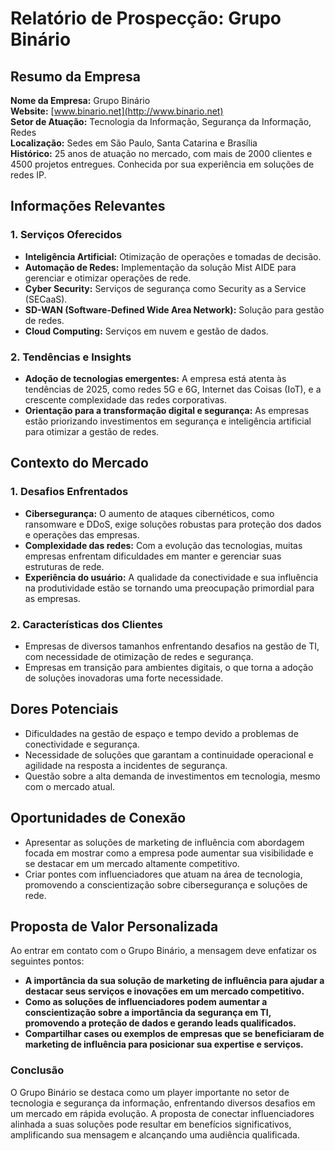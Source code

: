 # Relatório de Prospecção: Grupo Binário

## Resumo da Empresa

**Nome da Empresa:** Grupo Binário  
**Website:** [www.binario.net](http://www.binario.net)  
**Setor de Atuação:** Tecnologia da Informação, Segurança da Informação, Redes  
**Localização:** Sedes em São Paulo, Santa Catarina e Brasília  
**Histórico:** 25 anos de atuação no mercado, com mais de 2000 clientes e 4500 projetos entregues. Conhecida por sua experiência em soluções de redes IP.

## Informações Relevantes

### 1. **Serviços Oferecidos**
- **Inteligência Artificial:** Otimização de operações e tomadas de decisão.
- **Automação de Redes:** Implementação da solução Mist AIDE para gerenciar e otimizar operações de rede.
- **Cyber Security:** Serviços de segurança como Security as a Service (SECaaS).
- **SD-WAN (Software-Defined Wide Area Network):** Solução para gestão de redes.
- **Cloud Computing:** Serviços em nuvem e gestão de dados.
  
### 2. **Tendências e Insights**
- **Adoção de tecnologias emergentes:** A empresa está atenta às tendências de 2025, como redes 5G e 6G, Internet das Coisas (IoT), e a crescente complexidade das redes corporativas.
- **Orientação para a transformação digital e segurança:** As empresas estão priorizando investimentos em segurança e inteligência artificial para otimizar a gestão de redes.

## Contexto do Mercado

### 1. **Desafios Enfrentados**
- **Cibersegurança:** O aumento de ataques cibernéticos, como ransomware e DDoS, exige soluções robustas para proteção dos dados e operações das empresas.
- **Complexidade das redes:** Com a evolução das tecnologias, muitas empresas enfrentam dificuldades em manter e gerenciar suas estruturas de rede.
- **Experiência do usuário:** A qualidade da conectividade e sua influência na produtividade estão se tornando uma preocupação primordial para as empresas.

### 2. **Características dos Clientes**
- Empresas de diversos tamanhos enfrentando desafios na gestão de TI, com necessidade de otimização de redes e segurança.
- Empresas em transição para ambientes digitais, o que torna a adoção de soluções inovadoras uma forte necessidade.

## Dores Potenciais
- Dificuldades na gestão de espaço e tempo devido a problemas de conectividade e segurança.
- Necessidade de soluções que garantam a continuidade operacional e agilidade na resposta a incidentes de segurança.
- Questão sobre a alta demanda de investimentos em tecnologia, mesmo com o mercado atual.

## Oportunidades de Conexão
- Apresentar as soluções de marketing de influência com abordagem focada em mostrar como a empresa pode aumentar sua visibilidade e se destacar em um mercado altamente competitivo.
- Criar pontes com influenciadores que atuam na área de tecnologia, promovendo a conscientização sobre cibersegurança e soluções de rede.

## Proposta de Valor Personalizada
Ao entrar em contato com o Grupo Binário, a mensagem deve enfatizar os seguintes pontos:
- **A importância da sua solução de marketing de influência para ajudar a destacar seus serviços e inovações em um mercado competitivo.**
- **Como as soluções de influenciadores podem aumentar a conscientização sobre a importância da segurança em TI, promovendo a proteção de dados e gerando leads qualificados.**
- **Compartilhar cases ou exemplos de empresas que se beneficiaram de marketing de influência para posicionar sua expertise e serviços.**

### Conclusão
O Grupo Binário se destaca como um player importante no setor de tecnologia e segurança da informação, enfrentando diversos desafios em um mercado em rápida evolução. A proposta de conectar influenciadores alinhada a suas soluções pode resultar em benefícios significativos, amplificando sua mensagem e alcançando uma audiência qualificada.